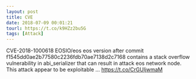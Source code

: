 ```yaml
---
layout: post
title: CVE
date: 2018-07-09 00:01:21
tourl: https://t.co/k9HZz2bu5G
tags: [Attack]
---
```

CVE-2018-1000618 EOSIO/eos eos version after commit f1545dd0ae2b77580c2236fdb70ae7138d2c7168 contains a stack overflow vulnerability in abi_serializer that can result in attack eos network node. This attack appear to be exploitable ... https://t.co/CrGUljwmaM